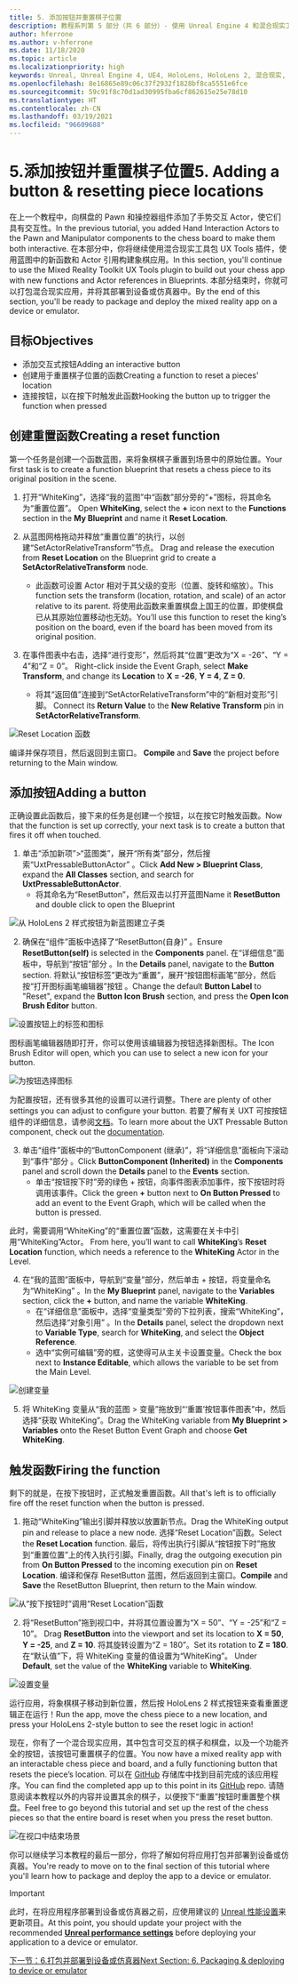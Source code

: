 ```yaml
---
title: 5. 添加按钮并重置棋子位置
description: 教程系列第 5 部分（共 6 部分）- 使用 Unreal Engine 4 和混合现实工具包 UX Tools 插件构建一款象棋应用
author: hferrone
ms.author: v-hferrone
ms.date: 11/18/2020
ms.topic: article
ms.localizationpriority: high
keywords: Unreal, Unreal Engine 4, UE4, HoloLens, HoloLens 2, 混合现实, 教程, 入门, mrtk, uxt, UX Tools, 文档, 混合现实头戴显示设备, windows 混合现实头戴显示设备, 虚拟现实头戴显示设备
ms.openlocfilehash: 8e16865e89c06c37f2932f1828bf8ca5551e6fce
ms.sourcegitcommit: 59c91f8c70d1ad30995fba6cf862615e25e78d10
ms.translationtype: HT
ms.contentlocale: zh-CN
ms.lasthandoff: 03/19/2021
ms.locfileid: "96609688"
---
```

# <a name="5-adding-a-button--resetting-piece-locations"></a><span data-ttu-id="53c1a-104">5.添加按钮并重置棋子位置</span><span class="sxs-lookup"><span data-stu-id="53c1a-104">5. Adding a button & resetting piece locations</span></span>

<span data-ttu-id="53c1a-105">在上一个教程中，向棋盘的 Pawn 和操控器组件添加了手势交互 Actor，使它们具有交互性。</span><span class="sxs-lookup"><span data-stu-id="53c1a-105">In the previous tutorial, you added Hand Interaction Actors to the Pawn and Manipulator components to the chess board to make them both interactive.</span></span> <span data-ttu-id="53c1a-106">在本部分中，你将继续使用混合现实工具包 UX Tools 插件，使用蓝图中的新函数和 Actor 引用构建象棋应用。</span><span class="sxs-lookup"><span data-stu-id="53c1a-106">In this section, you'll continue to use the Mixed Reality Toolkit UX Tools plugin to build out your chess app with new functions and Actor references in Blueprints.</span></span> <span data-ttu-id="53c1a-107">本部分结束时，你就可以打包混合现实应用，并将其部署到设备或仿真器中。</span><span class="sxs-lookup"><span data-stu-id="53c1a-107">By the end of this section, you'll be ready to package and deploy the mixed reality app on a device or emulator.</span></span>

## <a name="objectives"></a><span data-ttu-id="53c1a-108">目标</span><span class="sxs-lookup"><span data-stu-id="53c1a-108">Objectives</span></span>

* <span data-ttu-id="53c1a-109">添加交互式按钮</span><span class="sxs-lookup"><span data-stu-id="53c1a-109">Adding an interactive button</span></span>
* <span data-ttu-id="53c1a-110">创建用于重置棋子位置的函数</span><span class="sxs-lookup"><span data-stu-id="53c1a-110">Creating a function to reset a pieces' location</span></span>
* <span data-ttu-id="53c1a-111">连接按钮，以在按下时触发此函数</span><span class="sxs-lookup"><span data-stu-id="53c1a-111">Hooking the button up to trigger the function when pressed</span></span>

## <a name="creating-a-reset-function"></a><span data-ttu-id="53c1a-112">创建重置函数</span><span class="sxs-lookup"><span data-stu-id="53c1a-112">Creating a reset function</span></span>

<span data-ttu-id="53c1a-113">第一个任务是创建一个函数蓝图，来将象棋棋子重置到场景中的原始位置。</span><span class="sxs-lookup"><span data-stu-id="53c1a-113">Your first task is to create a function blueprint that resets a chess piece to its original position in the scene.</span></span>

1.  <span data-ttu-id="53c1a-114">打开“WhiteKing”，选择“我的蓝图”中“函数”部分旁的“+”图标，将其命名为“重置位置”。    </span><span class="sxs-lookup"><span data-stu-id="53c1a-114">Open **WhiteKing**, select the **+** icon next to the **Functions** section in the **My Blueprint** and name it **Reset Location**.</span></span>

2.  <span data-ttu-id="53c1a-115">从蓝图网格拖动并释放“重置位置”的执行，以创建“SetActorRelativeTransform”节点。 </span><span class="sxs-lookup"><span data-stu-id="53c1a-115">Drag and release the execution from **Reset Location** on the Blueprint grid to create a **SetActorRelativeTransform** node.</span></span>
    * <span data-ttu-id="53c1a-116">此函数可设置 Actor 相对于其父级的变形（位置、旋转和缩放）。</span><span class="sxs-lookup"><span data-stu-id="53c1a-116">This function sets the transform (location, rotation, and scale) of an actor relative to its parent.</span></span> <span data-ttu-id="53c1a-117">将使用此函数来重置棋盘上国王的位置，即使棋盘已从其原始位置移动也无妨。</span><span class="sxs-lookup"><span data-stu-id="53c1a-117">You’ll use this function to reset the king’s position on the board, even if the board has been moved from its original position.</span></span>

3. <span data-ttu-id="53c1a-118">在事件图表中右击，选择“进行变形”，然后将其“位置”更改为“X = -26”、“Y = 4”和“Z = 0”。    </span><span class="sxs-lookup"><span data-stu-id="53c1a-118">Right-click inside the Event Graph, select **Make Transform**, and change its **Location** to **X = -26**, **Y = 4**, **Z = 0**.</span></span>
    * <span data-ttu-id="53c1a-119">将其“返回值”连接到“SetActorRelativeTransform”中的“新相对变形”引脚。  </span><span class="sxs-lookup"><span data-stu-id="53c1a-119">Connect its **Return Value** to the **New Relative Transform** pin in **SetActorRelativeTransform**.</span></span>

![Reset Location 函数](images/unreal-uxt/5-function.PNG)

<span data-ttu-id="53c1a-121">编译并保存项目，然后返回到主窗口。 </span><span class="sxs-lookup"><span data-stu-id="53c1a-121">**Compile** and **Save** the project before returning to the Main window.</span></span>


## <a name="adding-a-button"></a><span data-ttu-id="53c1a-122">添加按钮</span><span class="sxs-lookup"><span data-stu-id="53c1a-122">Adding a button</span></span>

<span data-ttu-id="53c1a-123">正确设置此函数后，接下来的任务是创建一个按钮，以在按它时触发函数。</span><span class="sxs-lookup"><span data-stu-id="53c1a-123">Now that the function is set up correctly, your next task is to create a button that fires it off when touched.</span></span>

1.  <span data-ttu-id="53c1a-124">单击“添加新项”>“蓝图类”，展开“所有类”部分，然后搜索“UxtPressableButtonActor”  。</span><span class="sxs-lookup"><span data-stu-id="53c1a-124">Click **Add New > Blueprint Class**, expand the **All Classes** section, and search for **UxtPressableButtonActor**.</span></span>
    * <span data-ttu-id="53c1a-125">将其命名为“ResetButton”，然后双击以打开蓝图</span><span class="sxs-lookup"><span data-stu-id="53c1a-125">Name it **ResetButton** and double click to open the Blueprint</span></span>

![从 HoloLens 2 样式按钮为新蓝图建立子类](images/unreal-uxt/5-subclass.PNG)

2. <span data-ttu-id="53c1a-127">确保在“组件”面板中选择了“ResetButton(自身)” 。</span><span class="sxs-lookup"><span data-stu-id="53c1a-127">Ensure **ResetButton(self)** is selected in the **Components** panel.</span></span> <span data-ttu-id="53c1a-128">在“详细信息”面板中，导航到“按钮”部分 。</span><span class="sxs-lookup"><span data-stu-id="53c1a-128">In the **Details** panel, navigate to the **Button** section.</span></span> <span data-ttu-id="53c1a-129">将默认“按钮标签”更改为“重置”，展开“按钮图标画笔”部分，然后按“打开图标画笔编辑器”按钮  。</span><span class="sxs-lookup"><span data-stu-id="53c1a-129">Change the default **Button Label** to "Reset", expand the **Button Icon Brush** section, and press the **Open Icon Brush Editor** button.</span></span>

![设置按钮上的标签和图标](images/unreal-uxt/5-buttonconfig.PNG)

<span data-ttu-id="53c1a-131">图标画笔编辑器随即打开，你可以使用该编辑器为按钮选择新图标。</span><span class="sxs-lookup"><span data-stu-id="53c1a-131">The Icon Brush Editor will open, which you can use to select a new icon for your button.</span></span>

![为按钮选择图标](images/unreal-uxt/5-iconbrusheditor.PNG)

<span data-ttu-id="53c1a-133">为配置按钮，还有很多其他的设置可以进行调整。</span><span class="sxs-lookup"><span data-stu-id="53c1a-133">There are plenty of other settings you can adjust to configure your button.</span></span> <span data-ttu-id="53c1a-134">若要了解有关 UXT 可按按钮组件的详细信息，请参阅[文档](https://microsoft.github.io/MixedReality-UXTools-Unreal/Docs/PressableButton.html)。</span><span class="sxs-lookup"><span data-stu-id="53c1a-134">To learn more about the UXT Pressable Button component, check out the [documentation](https://microsoft.github.io/MixedReality-UXTools-Unreal/Docs/PressableButton.html).</span></span>

3. <span data-ttu-id="53c1a-135">单击“组件”面板中的“ButtonComponent (继承)”，将“详细信息”面板向下滚动到“事件”部分   。</span><span class="sxs-lookup"><span data-stu-id="53c1a-135">Click **ButtonComponent (Inherited)** in the **Components** panel and scroll down the **Details** panel to the **Events** section.</span></span>
    * <span data-ttu-id="53c1a-136">单击“按钮按下时”旁的绿色 + 按钮，向事件图表添加事件，按下按钮时将调用该事件。</span><span class="sxs-lookup"><span data-stu-id="53c1a-136">Click the green **+** button next to **On Button Pressed** to add an event to the Event Graph, which will be called when the button is pressed.</span></span>

<span data-ttu-id="53c1a-137">此时，需要调用“WhiteKing”的“重置位置”函数，这需要在关卡中引用“WhiteKing”Actor。  </span><span class="sxs-lookup"><span data-stu-id="53c1a-137">From here, you’ll want to call **WhiteKing**’s **Reset Location** function, which needs a reference to the **WhiteKing** Actor in the Level.</span></span>

4.  <span data-ttu-id="53c1a-138">在“我的蓝图”面板中，导航到“变量”部分，然后单击 + 按钮，将变量命名为“WhiteKing”   。</span><span class="sxs-lookup"><span data-stu-id="53c1a-138">In the **My Blueprint** panel, navigate to the **Variables** section, click the **+** button, and name the variable **WhiteKing**.</span></span>
    * <span data-ttu-id="53c1a-139">在“详细信息”面板中，选择“变量类型”旁的下拉列表，搜索“WhiteKing”，然后选择“对象引用”   。</span><span class="sxs-lookup"><span data-stu-id="53c1a-139">In the **Details** panel, select the dropdown next to **Variable Type**, search for **WhiteKing**, and select the **Object Reference**.</span></span>
    * <span data-ttu-id="53c1a-140">选中“实例可编辑”旁的框，这使得可从主关卡设置变量。</span><span class="sxs-lookup"><span data-stu-id="53c1a-140">Check the box next to **Instance Editable**, which allows the variable to be set from the Main Level.</span></span>

![创建变量](images/unreal-uxt/5-var.PNG)

5.  <span data-ttu-id="53c1a-142">将 WhiteKing 变量从“我的蓝图 > 变量”拖放到“‘重置’按钮事件图表”中，然后选择“获取 WhiteKing”。</span><span class="sxs-lookup"><span data-stu-id="53c1a-142">Drag the WhiteKing variable from **My Blueprint > Variables** onto the Reset Button Event Graph and choose **Get WhiteKing**.</span></span>

## <a name="firing-the-function"></a><span data-ttu-id="53c1a-143">触发函数</span><span class="sxs-lookup"><span data-stu-id="53c1a-143">Firing the function</span></span>

<span data-ttu-id="53c1a-144">剩下的就是，在按下按钮时，正式触发重置函数。</span><span class="sxs-lookup"><span data-stu-id="53c1a-144">All that's left is to officially fire off the reset function when the button is pressed.</span></span>

1.  <span data-ttu-id="53c1a-145">拖动“WhiteKing”输出引脚并释放以放置新节点。</span><span class="sxs-lookup"><span data-stu-id="53c1a-145">Drag the WhiteKing output pin and release to place a new node.</span></span> <span data-ttu-id="53c1a-146">选择“Reset Location”函数。</span><span class="sxs-lookup"><span data-stu-id="53c1a-146">Select the **Reset Location** function.</span></span> <span data-ttu-id="53c1a-147">最后，将传出执行引脚从“按钮按下时”拖放到“重置位置”上的传入执行引脚。</span><span class="sxs-lookup"><span data-stu-id="53c1a-147">Finally, drag the outgoing execution pin from **On Button Pressed** to the incoming execution pin on **Reset Location**.</span></span> <span data-ttu-id="53c1a-148">编译和保存 ResetButton 蓝图，然后返回到主窗口。</span><span class="sxs-lookup"><span data-stu-id="53c1a-148">**Compile** and **Save** the ResetButton Blueprint, then return to the Main window.</span></span>

![从“按下按钮时”调用“Reset Location”函数](images/unreal-uxt/5-callresetloc.PNG)

2.  <span data-ttu-id="53c1a-150">将“ResetButton”拖到视口中，并将其位置设置为“X = 50”、“Y = -25”和“Z = 10”。  </span><span class="sxs-lookup"><span data-stu-id="53c1a-150">Drag **ResetButton** into the viewport and set its location to **X = 50**, **Y = -25**, and **Z = 10**.</span></span> <span data-ttu-id="53c1a-151">将其旋转设置为“Z = 180”。</span><span class="sxs-lookup"><span data-stu-id="53c1a-151">Set its rotation to **Z = 180**.</span></span> <span data-ttu-id="53c1a-152">在“默认值”下，将 WhiteKing 变量的值设置为“WhiteKing”。  </span><span class="sxs-lookup"><span data-stu-id="53c1a-152">Under **Default**, set the value of the **WhiteKing** variable to **WhiteKing**.</span></span>

![设置变量](images/unreal-uxt/5-buttonlevel.PNG)

<span data-ttu-id="53c1a-154">运行应用，将象棋棋子移动到新位置，然后按 HoloLens 2 样式按钮来查看重置逻辑正在运行！</span><span class="sxs-lookup"><span data-stu-id="53c1a-154">Run the app, move the chess piece to a new location, and press your HoloLens 2-style button to see the reset logic in action!</span></span>

<span data-ttu-id="53c1a-155">现在，你有了一个混合现实应用，其中包含可交互的棋子和棋盘，以及一个功能齐全的按钮，该按钮可重置棋子的位置。</span><span class="sxs-lookup"><span data-stu-id="53c1a-155">You now have a mixed reality app with an interactable chess piece and board, and a fully functioning button that resets the piece’s location.</span></span> <span data-ttu-id="53c1a-156">可以在 [GitHub](https://github.com/microsoft/MixedReality-Unreal-Samples/tree/master/ChessApp) 存储库中找到目前完成的该应用程序。</span><span class="sxs-lookup"><span data-stu-id="53c1a-156">You can find the completed app up to this point in its [GitHub](https://github.com/microsoft/MixedReality-Unreal-Samples/tree/master/ChessApp) repo.</span></span> <span data-ttu-id="53c1a-157">请随意阅读本教程以外的内容并设置其余的棋子，以便按下“重置”按钮时重置整个棋盘。</span><span class="sxs-lookup"><span data-stu-id="53c1a-157">Feel free to go beyond this tutorial and set up the rest of the chess pieces so that the entire board is reset when you press the reset button.</span></span>

![在视口中结束场景](images/unreal-uxt/5-endscene.PNG)

<span data-ttu-id="53c1a-159">你可以继续学习本教程的最后一部分，你将了解如何将应用打包并部署到设备或仿真器。</span><span class="sxs-lookup"><span data-stu-id="53c1a-159">You're ready to move on to the final section of this tutorial where you'll learn how to package and deploy the app to a device or emulator.</span></span>

> [!IMPORTANT]
> <span data-ttu-id="53c1a-160">此时，在将应用程序部署到设备或仿真器之前，应使用建议的 [Unreal 性能设置](../performance-recommendations-for-unreal.md)来更新项目。</span><span class="sxs-lookup"><span data-stu-id="53c1a-160">At this point, you should update your project with the recommended **[Unreal performance settings](../performance-recommendations-for-unreal.md)** before deploying your application to a device or emulator.</span></span>

[<span data-ttu-id="53c1a-161">下一节：6.打包并部署到设备或仿真器</span><span class="sxs-lookup"><span data-stu-id="53c1a-161">Next Section: 6. Packaging & deploying to device or emulator</span></span>](unreal-uxt-ch6.md)
